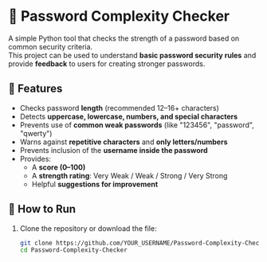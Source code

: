 # 🔐 Password Complexity Checker

A simple Python tool that checks the strength of a password based on common security criteria.  
This project can be used to understand **basic password security rules** and provide **feedback** to users for creating stronger passwords.  

## 📌 Features
- Checks password **length** (recommended 12–16+ characters)  
- Detects **uppercase, lowercase, numbers, and special characters**  
- Prevents use of **common weak passwords** (like "123456", "password", "qwerty")  
- Warns against **repetitive characters** and **only letters/numbers**  
- Prevents inclusion of the **username inside the password**  
- Provides:
  - A **score (0–100)**
  - A **strength rating**: Very Weak / Weak / Strong / Very Strong
  - Helpful **suggestions for improvement**

## 🚀 How to Run
1. Clone the repository or download the file:
   ```bash
   git clone https://github.com/YOUR_USERNAME/Password-Complexity-Checker.git
   cd Password-Complexity-Checker
